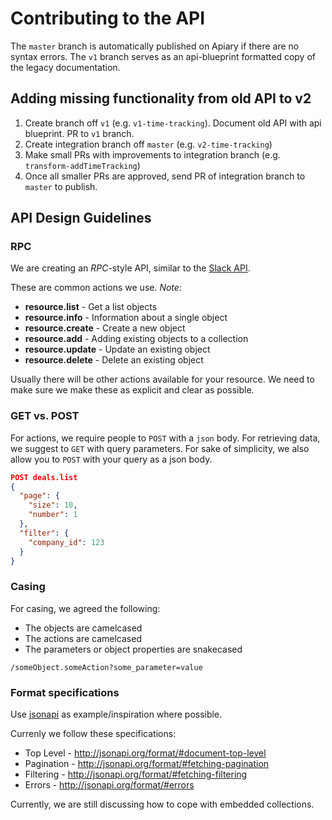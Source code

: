 # Contributing to the API

The `master` branch is automatically published on Apiary if there are no syntax errors. The `v1` branch serves as an api-blueprint formatted copy of the legacy documentation.


## Adding missing functionality from old API to v2

1. Create branch off `v1` (e.g. `v1-time-tracking`). Document old API with api blueprint. PR to `v1` branch.
2. Create integration branch off `master` (e.g. `v2-time-tracking`)
3. Make small PRs with improvements to integration branch (e.g. `transform-addTimeTracking`)
4. Once all smaller PRs are approved, send PR of integration branch to `master` to publish.


## API Design Guidelines


### RPC

We are creating an *RPC*-style API, similar to the [Slack API](https://api.slack.com/methods).

These are common actions we use. *Note*:

 - **resource.list** - Get a list objects
 - **resource.info** - Information about a single object
 - **resource.create** - Create a new object
 - **resource.add** - Adding existing objects to a collection
 - **resource.update** - Update an existing object
 - **resource.delete** - Delete an existing object

Usually there will be other actions available for your resource. We need to make sure we make these as explicit and clear as possible.

### GET vs. POST

For actions, we require people to `POST` with a `json` body.
For retrieving data, we suggest to `GET` with query parameters.
For sake of simplicity, we also allow you to `POST` with your query as a json body.

```json
POST deals.list
{
  "page": {
    "size": 10,
    "number": 1
  },
  "filter": {
    "company_id": 123
  }
}
```

### Casing

For casing, we agreed the following:

- The objects are camelcased
- The actions are camelcased
- The parameters or object properties are snakecased

```
/someObject.someAction?some_parameter=value
```

### Format specifications

Use [jsonapi](http://jsonapi.org/) as example/inspiration where possible.

Currenly we follow these specifications:

 - Top Level - http://jsonapi.org/format/#document-top-level
 - Pagination - http://jsonapi.org/format/#fetching-pagination
 - Filtering - http://jsonapi.org/format/#fetching-filtering
 - Errors - http://jsonapi.org/format/#errors

Currently, we are still discussing how to cope with embedded collections.
